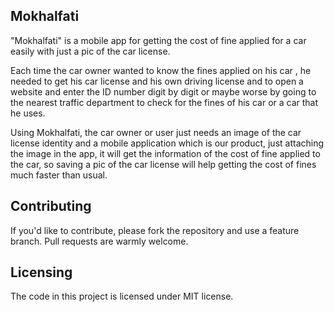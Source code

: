 ## Mokhalfati
"Mokhalfati" is a mobile app for getting the cost of fine applied for a car easily with just a pic of the car license.

Each time the car owner wanted to know the fines applied on his car , he needed to get his car license and his own driving license and to open a website and enter the ID number digit by digit or maybe worse by going to the nearest traffic department to check for the fines of his
car or a car that he uses.

Using Mokhalfati, the car owner or user just needs an image of the car license identity and a mobile application
which is our product, just attaching the image in the app, it will get the information of the cost of
fine applied to the car, so saving a pic of the car license will help getting the cost of fines much
faster than usual.

## Contributing

If you'd like to contribute, please fork the repository and use a feature branch. Pull requests are warmly welcome.

## Licensing

The code in this project is licensed under MIT license.